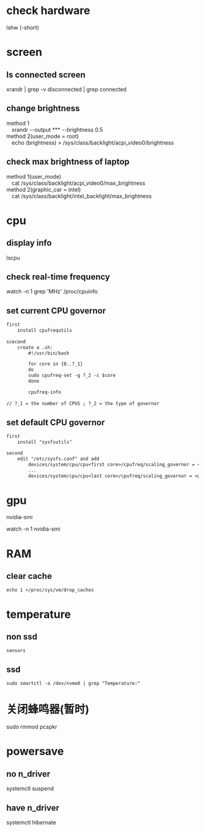# check hardware
lshw (-short)  
# screen
## ls connected screen
xrandr | grep -v disconnected | grep connected
## change brightness
method 1  
&emsp;xrandr --output *** --brightness 0.5  
method 2(user_mode = root)  
&emsp;echo (brightness) > /sys/class/backlight/acpi_video0/brightness
## check max brightness of laptop
method 1(user_mode)  
&emsp;cat /sys/class/backlight/acpi_video0/max_brightness  
method 2(graphic_car = intel)  
&emsp;cat /sys/class/backlight/intel_backlight/max_brightness
# cpu
## display info
lscpu  
## check real-time frequency
watch -n 1 grep 'MHz' /proc/cpuinfo  
## set current CPU governor
```txt
first
	install cpufrequtils
	
scecond
	create a .sh:
		#!/usr/bin/bash

		for core in {0..?_1}
		do
        sudo cpufreq-set -g ?_2 -c $core
		done

		cpufreq-info
	
// ?_1 = the number of CPUS ; ?_2 = the type of governor
```
## set default CPU governor
```txt
first
	install "sysfsutils"

second
	edit "/etc/sysfs.conf" and add
		devices/system/cpu/cpu<first core>/cpufreq/scaling_governor = <governor>
		...
		devices/system/cpu/cpu<last core>/cpufreq/scaling_governor = <governor>
```
# gpu
nvidia-smi  
  
watch -n 1 nvidia-smi  

# RAM
## clear cache
	echo 1 >/proc/sys/vm/drop_caches

# temperature
## non ssd
	sensors
## ssd
	sudo smartctl -a /dev/nvme0 | grep "Temperature:" 

# 关闭蜂鸣器(暂时)
sudo rmmod pcspkr

# powersave
## no n_driver
systemctl suspend
## have n_driver
systemctl hibernate

